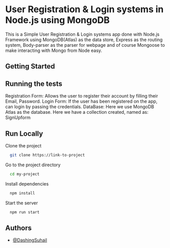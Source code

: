 
# User Registration & Login systems in Node.js using MongoDB

This is a Simple User Registration & Login systems app done with Node.js Framework using MongoDB(Atlas) as the data store, Express as the routing system, Body-parser as the parser for webpage  and of course Mongoose to make interacting with Mongo from Node easy.


## Getting Started 




## Running the tests
Registration Form:
Allows the user to register their account by filling their Email, Password.
Login Form:
If the user has been registered on the app, can login by passing the credentials.
DataBase:
Here we use MongoDB Atlas as the database. Here we have a collection created, named as:
SignUpform



## Run Locally

Clone the project

```bash
  git clone https://link-to-project
```

Go to the project directory

```bash
  cd my-project
```

Install dependencies

```bash
  npm install
```

Start the server

```bash
  npm run start
```


## Authors

- [@DashingSuhail](https://www.github.com/octokatherine)


